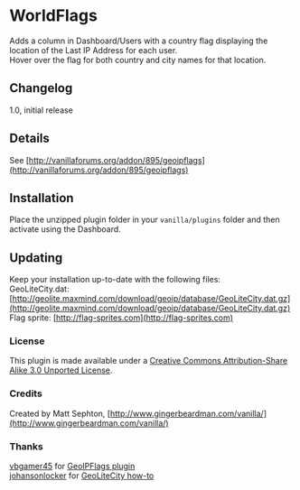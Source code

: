 # WorldFlags

Adds a column in Dashboard/Users with a country flag displaying the location of the Last IP Address for each user.  
Hover over the flag for both country and city names for that location.

## Changelog
1.0, initial release

## Details
See [http://vanillaforums.org/addon/895/geoipflags](http://vanillaforums.org/addon/895/geoipflags)

## Installation
Place the unzipped plugin folder in your `vanilla/plugins` folder and then activate using the Dashboard.  

## Updating
Keep your installation up-to-date with the following files:  
GeoLiteCity.dat: [http://geolite.maxmind.com/download/geoip/database/GeoLiteCity.dat.gz](http://geolite.maxmind.com/download/geoip/database/GeoLiteCity.dat.gz)  
Flag sprite: [http://flag-sprites.com](http://flag-sprites.com)  

### License
This plugin is made available under a [Creative Commons Attribution-Share Alike 3.0 Unported License](http://creativecommons.org/licenses/by-sa/3.0).

### Credits
Created by Matt Sephton, [http://www.gingerbeardman.com/vanilla/](http://www.gingerbeardman.com/vanilla/)

### Thanks
[vbgamer45](http://vanillaforums.org/profile/37130/vbgamer45) for [GeoIPFlags plugin](http://vanillaforums.org/addon/895/geoipflags)  
[johansonlocker](http://vanillaforums.org/profile/34685/johansonlocker) for [GeoLiteCity how-to](http://vanillaforums.org/discussion/20311/geo-cities-how-to)  
